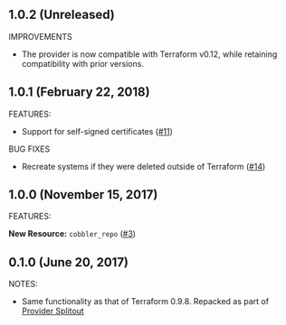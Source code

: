 ## 1.0.2 (Unreleased)

IMPROVEMENTS

* The provider is now compatible with Terraform v0.12, while retaining compatibility with prior versions.

## 1.0.1 (February 22, 2018)

FEATURES:

* Support for self-signed certificates ([#11](https://github.com/terraform-providers/terraform-provider-cobbler/issues/11))

BUG FIXES

* Recreate systems if they were deleted outside of Terraform ([#14](https://github.com/terraform-providers/terraform-provider-cobbler/issues/14))

## 1.0.0 (November 15, 2017)

FEATURES:

__New Resource:__ `cobbler_repo` ([#3](https://github.com/terraform-providers/terraform-provider-cobbler/issues/3))

## 0.1.0 (June 20, 2017)

NOTES:

* Same functionality as that of Terraform 0.9.8. Repacked as part of [Provider Splitout](https://www.hashicorp.com/blog/upcoming-provider-changes-in-terraform-0-10/)

